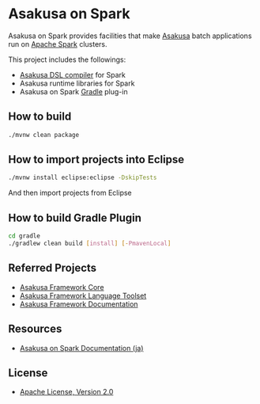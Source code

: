 # Asakusa on Spark
Asakusa on Spark provides facilities that make [Asakusa](https://github.com/asakusafw/asakusafw) batch applications run on [Apache Spark](https://spark.apache.org/) clusters.

This project includes the followings:

* [Asakusa DSL compiler](https://github.com/asakusafw/asakusafw-compiler) for Spark
* Asakusa runtime libraries for Spark
* Asakusa on Spark [Gradle](http://gradle.org/) plug-in

## How to build
```sh
./mvnw clean package
```

## How to import projects into Eclipse
```sh
./mvnw install eclipse:eclipse -DskipTests
```
And then import projects from Eclipse

## How to build Gradle Plugin

```sh
cd gradle
./gradlew clean build [install] [-PmavenLocal]
```

## Referred Projects
* [Asakusa Framework Core](https://github.com/asakusafw/asakusafw)
* [Asakusa Framework Language Toolset](https://github.com/asakusafw/asakusafw-compiler)
* [Asakusa Framework Documentation](https://github.com/asakusafw/asakusafw-documentation)

## Resources
* [Asakusa on Spark Documentation (ja)](https://docs.asakusafw.com/asakusa-on-spark/)

## License
* [Apache License, Version 2.0](http://www.apache.org/licenses/LICENSE-2.0)
